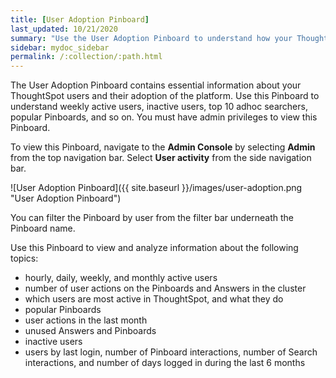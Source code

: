 ```yaml
---
title: [User Adoption Pinboard]
last_updated: 10/21/2020
summary: "Use the User Adoption Pinboard to understand how your ThoughtSpot users are interacting with ThoughtSpot, and how your user adoption is changing over time."
sidebar: mydoc_sidebar
permalink: /:collection/:path.html
---
```

The User Adoption Pinboard contains essential information about your ThoughtSpot users and their adoption of the platform. Use this Pinboard to understand weekly active users, inactive users, top 10 adhoc searchers, popular Pinboards, and so on. You must have admin privileges to view this Pinboard.

To view this Pinboard, navigate to the **Admin Console** by selecting **Admin** from the top navigation bar. Select **User activity** from the side navigation bar.

![User Adoption Pinboard]({{ site.baseurl }}/images/user-adoption.png "User Adoption Pinboard")

You can filter the Pinboard by user from the filter bar underneath the Pinboard name.

Use this Pinboard to view and analyze information about the following topics:
- hourly, daily, weekly, and monthly active users
- number of user actions on the Pinboards and Answers in the cluster
- which users are most active in ThoughtSpot, and what they do
- popular Pinboards
- user actions in the last month
- unused Answers and Pinboards
- inactive users
- users by last login, number of Pinboard interactions, number of Search interactions, and number of days logged in during the last 6 months
